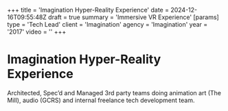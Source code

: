 +++
title = 'Imagination Hyper-Reality Experience'
date = 2024-12-16T09:55:48Z
draft = true
summary = 'Immersive VR Experience'
[params]
  type = 'Tech Lead'
  client = 'Imagination'
  agency = 'Imagination'
  year = '2017'
  video = ''
+++

# Imagination Hyper-Reality Experience

Architected, Spec’d and Managed 3rd party teams doing animation art (The Mill), audio (GCRS) and internal freelance tech development team.
